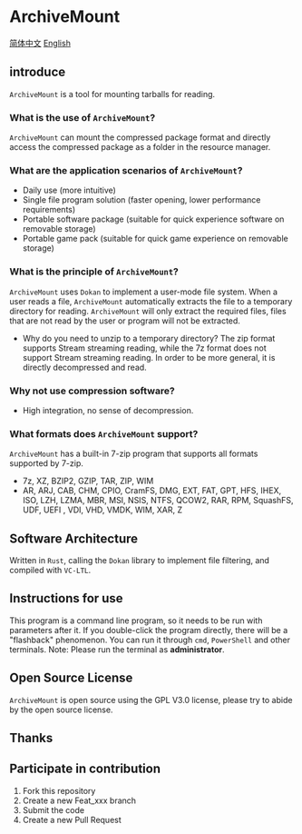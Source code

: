 # ArchiveMount

[简体中文](README.zh.md) [English](README.md)

## introduce

`ArchiveMount` is a tool for mounting tarballs for reading.

### What is the use of `ArchiveMount`?

`ArchiveMount` can mount the compressed package format and directly access the compressed package as a folder in the resource manager.

### What are the application scenarios of `ArchiveMount`?

- Daily use (more intuitive)
- Single file program solution (faster opening, lower performance requirements)
- Portable software package (suitable for quick experience software on removable storage)
- Portable game pack (suitable for quick game experience on removable storage)

### What is the principle of `ArchiveMount`?

`ArchiveMount` uses `Dokan` to implement a user-mode file system. When a user reads a file, `ArchiveMount` automatically extracts the file to a temporary directory for reading.
`ArchiveMount` will only extract the required files, files that are not read by the user or program will not be extracted.

- Why do you need to unzip to a temporary directory?
    The zip format supports Stream streaming reading, while the 7z format does not support Stream streaming reading. In order to be more general, it is directly decompressed and read.

### Why not use compression software?

- High integration, no sense of decompression.

### What formats does `ArchiveMount` support?

`ArchiveMount` has a built-in 7-zip program that supports all formats supported by 7-zip.

- 7z, XZ, BZIP2, GZIP, TAR, ZIP, WIM
- AR, ARJ, CAB, CHM, CPIO, CramFS, DMG, EXT, FAT, GPT, HFS, IHEX, ISO, LZH, LZMA, MBR, MSI, NSIS, NTFS, QCOW2, RAR, RPM, SquashFS, UDF, UEFI , VDI, VHD, VMDK, WIM, XAR, Z

## Software Architecture

Written in `Rust`, calling the `Dokan` library to implement file filtering, and compiled with `VC-LTL`.

## Instructions for use

This program is a command line program, so it needs to be run with parameters after it. If you double-click the program directly, there will be a "flashback" phenomenon. You can run it through `cmd`, `PowerShell` and other terminals.
Note: Please run the terminal as **administrator**.

## Open Source License

`ArchiveMount` is open source using the GPL V3.0 license, please try to abide by the open source license.

## Thanks

## Participate in contribution

1. Fork this repository
2. Create a new Feat_xxx branch
3. Submit the code
4. Create a new Pull Request
